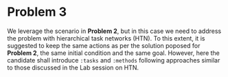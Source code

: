 # Problem 3

We leverage the scenario in **Problem 2**, but in this case we need to address the problem with hierarchical task networks (HTN). To this extent, it is suggested to keep the same actions as per the solution poposed for **Problem 2**, the same initial condition and the same goal. However, here the candidate shall introduce `:tasks` and `:methods` following approaches similar to those discussed in the Lab session on HTN.